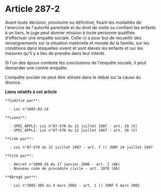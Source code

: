 # Article 287-2

Avant toute décision, provisoire ou définitive, fixant les modalités de l'exercice de l'autorité parentale et du droit de
visite ou confiant les enfants à un tiers, le juge peut donner mission à toute personne qualifiée d'effectuer une enquête
sociale. Celle-ci a pour but de recueillir des renseignements sur la situation matérielle et morale de la famille, sur les
conditions dans lesquelles vivent et sont élevés les enfants et sur les mesures qu'il y a lieu de prendre dans leur intérêt.

Si l'un des époux conteste les conclusions de l'enquête sociale, il peut demander une contre-enquête.

L'enquête sociale ne peut être utilisée dans le débat sur la cause du divorce.

**Liens relatifs à cet article**

	**Codifié par**:

	  - Loi n°1803-03-14

	**Liens**:

	  - SPEC_APPLI: Loi n°87-570 du 22 juillet 1987 - art. 29 (V)
	  - SPEC_APPLI: Loi n°87-570 du 22 juillet 1987 - art. 30 (V)

	**Créé par**:

	  - Loi n°87-570 du 22 juillet 1987 - art. 7 () JORF 24 juillet 1987

	**Cité par**:

	  - Décret n°2000-35 du 17 janvier 2000 - art. 1 (Ab)
	  - Nouveau code de procédure civile - art. 1078 (Ab)

	**Abrogé par**:

	  - Loi n°2002-305 du 4 mars 2002 - art. 1 () JORF 5 mars 2002
